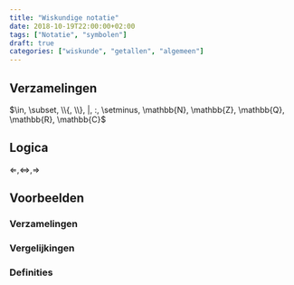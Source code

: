 ```yaml
---
title: "Wiskundige notatie"
date: 2018-10-19T22:00:00+02:00
tags: ["Notatie", "symbolen"]
draft: true
categories: ["wiskunde", "getallen", "algemeen"]
---
```

## Verzamelingen
$\in, \subset, \\{, \\}, |, :, \setminus, \mathbb{N}, \mathbb{Z}, \mathbb{Q}, \mathbb{R}, \mathbb{C}$

## Logica
$\Leftarrow, \Leftrightarrow, \Rightarrow$

## Voorbeelden
### Verzamelingen
### Vergelijkingen
### Definities
